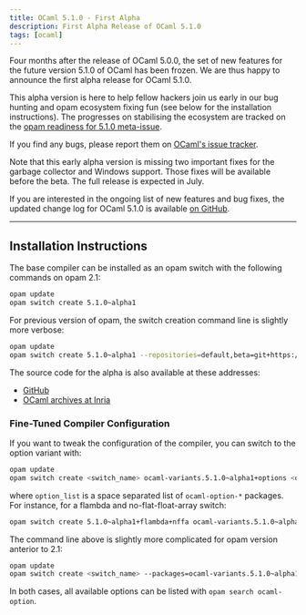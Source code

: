 ```yaml
---
title: OCaml 5.1.0 - First Alpha
description: First Alpha Release of OCaml 5.1.0
tags: [ocaml]
---
```


Four months after the release of OCaml 5.0.0, the set of new features for the
future version 5.1.0 of OCaml has been frozen. We are thus happy to announce the
first alpha release for OCaml 5.1.0.

This alpha version is here to help fellow hackers join us early in our bug
hunting and opam ecosystem fixing fun (see below for the installation instructions).
The progresses on stabilising the ecosystem are tracked on the [opam readiness for 5.1.0 meta-issue](https://github.com/ocaml/opam-repository/issues/23669).

If you find any bugs, please report them on [OCaml's issue tracker](https://github.com/ocaml/ocaml/issues).

Note that this early alpha version is missing two important fixes for the garbage
collector and Windows support. Those fixes will be available before the beta.
The full release is expected in July.

If you are interested in the ongoing list of new features and bug fixes, the
updated change log for OCaml 5.1.0 is available [on GitHub](https://github.com/ocaml/ocaml/blob/5.1/Changes).


---
## Installation Instructions

The base compiler can be installed as an opam switch with the following commands
on opam 2.1:

```bash
opam update
opam switch create 5.1.0~alpha1
```

For previous version of opam, the switch creation command line is slightly more verbose:

```bash
opam update
opam switch create 5.1.0~alpha1 --repositories=default,beta=git+https://github.com/ocaml/ocaml-beta-repository.git
```

The source code for the alpha is also available at these addresses:

* [GitHub](https://github.com/ocaml/ocaml/archive/5.1.0-alpha1.tar.gz)
* [OCaml archives at Inria](https://caml.inria.fr/pub/distrib/ocaml-5.1/ocaml-5.1.0~alpha1.tar.gz)

### Fine-Tuned Compiler Configuration

If you want to tweak the configuration of the compiler, you can switch to the option variant with:

```bash
opam update
opam switch create <switch_name> ocaml-variants.5.1.0~alpha1+options <option_list>
```

where `option_list` is a space separated list of `ocaml-option-*` packages. For instance, for a flambda and no-flat-float-array switch:

```bash
opam switch create 5.1.0~alpha1+flambda+nffa ocaml-variants.5.1.0~alpha1+options ocaml-option-flambda ocaml-option-no-flat-float-array
```

The command line above is slightly more complicated for opam version anterior to 2.1:


```bash
opam update
opam switch create <switch_name> --packages=ocaml-variants.5.1.0~alpha1+options,<option_list> --repositories=default,beta=git+https://github.com/ocaml/ocaml-beta-repository.git
```
In both cases, all available options can be listed with `opam search ocaml-option`.
